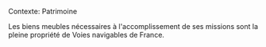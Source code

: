 Contexte: Patrimoine

Les biens meubles nécessaires à l'accomplissement de ses missions sont la pleine propriété de Voies navigables de France.